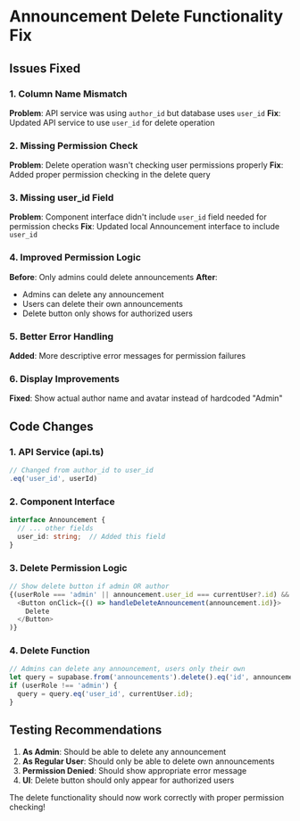 # Announcement Delete Functionality Fix

## Issues Fixed

### 1. Column Name Mismatch
**Problem**: API service was using `author_id` but database uses `user_id`
**Fix**: Updated API service to use `user_id` for delete operation

### 2. Missing Permission Check
**Problem**: Delete operation wasn't checking user permissions properly
**Fix**: Added proper permission checking in the delete query

### 3. Missing user_id Field
**Problem**: Component interface didn't include `user_id` field needed for permission checks
**Fix**: Updated local Announcement interface to include `user_id`

### 4. Improved Permission Logic
**Before**: Only admins could delete announcements
**After**: 
- Admins can delete any announcement
- Users can delete their own announcements
- Delete button only shows for authorized users

### 5. Better Error Handling
**Added**: More descriptive error messages for permission failures

### 6. Display Improvements
**Fixed**: Show actual author name and avatar instead of hardcoded "Admin"

## Code Changes

### 1. API Service (api.ts)
```typescript
// Changed from author_id to user_id
.eq('user_id', userId)
```

### 2. Component Interface
```typescript
interface Announcement {
  // ... other fields
  user_id: string;  // Added this field
}
```

### 3. Delete Permission Logic
```typescript
// Show delete button if admin OR author
{(userRole === 'admin' || announcement.user_id === currentUser?.id) && (
  <Button onClick={() => handleDeleteAnnouncement(announcement.id)}>
    Delete
  </Button>
)}
```

### 4. Delete Function
```typescript
// Admins can delete any announcement, users only their own
let query = supabase.from('announcements').delete().eq('id', announcementId);
if (userRole !== 'admin') {
  query = query.eq('user_id', currentUser.id);
}
```

## Testing Recommendations

1. **As Admin**: Should be able to delete any announcement
2. **As Regular User**: Should only be able to delete own announcements
3. **Permission Denied**: Should show appropriate error message
4. **UI**: Delete button should only appear for authorized users

The delete functionality should now work correctly with proper permission checking!
